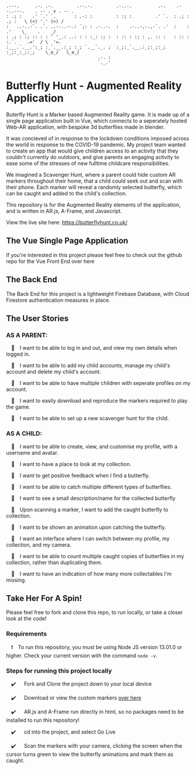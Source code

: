     .---.      .-. .-.         .--.-.         .-..-.          .-.    .--..---.    . -- . v . -- .
    : .; :    .' `.' `.       : .-: :         : :; :         .' `.  : .; : .; :   \ (<) '.' (>) /
    :   ..-..-`. .`. ..--..--.: `;: : .-..-.  :    .-..-,-.,-`. .'  :    :   .'    \_    .    _/
    : .; : :; :: : : ' '_.: ..: : : :_: :; :  : :: : :; : ,. :: :   : :: : :.`.    .='  / \  '=.
    :___.`.__.':_; :_`.__.:_; :_; `.__`._. ;  :_;:_`.__.:_;:_;:_;   :_;:_:_;:_;    \_o_/   \_o_/
                                       .-. :                                   
                                       `._.'                                   
                                       
# Butterfly Hunt - Augmented Reality Application

Buterfly Hunt is a Marker based Augmented Reality game.  It is made up of a single page application built in Vue, which connects to a seperately hosted Web-AR application, with bespoke 3d butterflies made in blender.

It was concieved of in response to the lockdown conditions imposed across the world in response to the COVID-19 pandemic.  My project team wanted to create an app that would give children access to an activity that they couldn't currently do outdoors, and give parents an engaging activity to ease some of the stresses of new fulltime childcare responsibilities.

We imagined a Scavenger Hunt, where a parent could hide custom AR markers throughout their home, that a child could seek out and scan with their phone.  Each marker will reveal a randomly selected butterfly, which can be caught and added to the child's collection. 

This repository is for the Augmented Reality elements of the application, and is written in AR.js, A-Frame, and Javascript. 

View the live site here:  https://butterflyhunt.co.uk/

## The Vue Single Page Application

If you're interested in this project please feel free to check out the github repo for the Vue Front End over here

## The Back End

The Back End for this project is a lightweight Firebase Database, with Cloud Firestore authentication measures in place. 

## The User Stories

### AS A PARENT: 
&emsp;👨&emsp;I want to be able to log in and out, and view my own details when logged in.

&emsp;👩&emsp;I want to be able to add my child accounts, manage my child's account and delete my child's account.

&emsp;👨&emsp;I want to be able to have multiple children with seperate profiles on my account. 

&emsp;👩&emsp;I want to easily download and reproduce the markers required to play the game. 

&emsp;👨&emsp;I want to be able to set up a new scavenger hunt for the child.

### AS A CHILD: 

&emsp;👧&emsp;I want to be able to create, view, and customise my profile, with a username and avatar.

&emsp;👦&emsp;I want to have a place to look at my collection.

&emsp;👧&emsp;I want to get positive feedback when I find a butterfly.

&emsp;👦&emsp;I want to be able to catch multiple different types of butterflies.

&emsp;👧&emsp;I want to see a small description/name for the collected butterfly

&emsp;👧&emsp;Upon scanning a marker, I want to add the caught butterfly to collection.

&emsp;👦&emsp;I want to be shown an animation upon catching the butterfly.

&emsp;👧&emsp;I want an interface where I can switch between my profile, my collection, and my camera.

&emsp;👦&emsp;I want to be able to count multiple caught copies of butterflies in my collection, rather than duplicating them.

&emsp;👧&emsp;I want to have an indication of how many more collectables I'm missing.

## Take Her For A Spin!

Please feel free to fork and clone this repo, to run locally, or take a closer look at the code!

### Requirements

&emsp;❗&emsp;To run this repository, you must be using Node JS version 13.01.0 or higher. Check your current version with the command `node -v`.

### Steps for running this project locally

&emsp;✔️ &emsp; Fork and Clone the project down to your local device

&emsp;✔️ &emsp; Download or view the custom markers [over here](https://github.com/conwayhub/markertests/blob/master/Markersheet.pdf)

&emsp;✔️ &emsp; AR.js and A-Frame run directly in html, so no packages need to be installed to run this repository! 

&emsp;✔️ &emsp; cd into the project, and select Go Live

&emsp;✔️ &emsp; Scan the markers with your camera, clicking the screen when the cursor turns green to view the butterfly animations and mark them as caught. 

